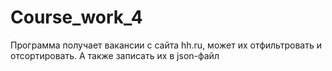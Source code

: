 ﻿# Course_work_4
Программа получает вакансии с сайта hh.ru, может их отфильтровать и отсортировать. А также записать их в json-файл
